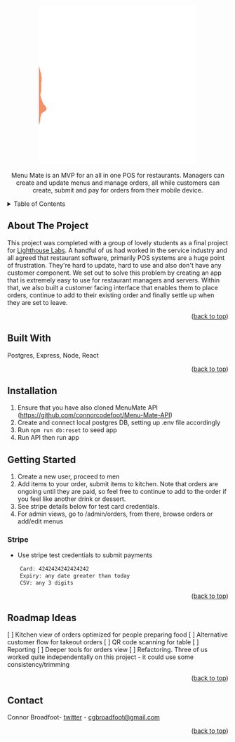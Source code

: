 <!-- Improved compatibility of back to top link: See: https://github.com/othneildrew/Best-README-Template/pull/73 -->
<a name="readme-top"></a>
<!--
*** Thanks for checking out the Best-README-Template. If you have a suggestion
*** that would make this better, please fork the repo and create a pull request
*** or simply open an issue with the tag "enhancement".
*** Don't forget to give the project a star!
*** Thanks again! Now go create something AMAZING! :D
-->
<!-- PROJECT LOGO -->
<br />
<div align="center">

![mm](https://github.com/connorcodefoot/Menu-Mate/blob/master/src/MMLogo.gif)
  <p align="center">
Menu Mate is an MVP for an all in one POS for restaurants. Managers can create and update menus and manage orders, all while customers can create, submit and pay for orders from their mobile device.  </p>
</div>

<!-- TABLE OF CONTENTS -->
<details>
  <summary>Table of Contents</summary>
  <ul>
      <li>
        <a href="#about-the-project">About The Project</a>
      </li>
      <li>
        <a href="#built-with">Built With</a></li>
      </li>
    <li>
      <a href="#getting-started">Installation</a>
    <li>
      <a href="#installation">Getting Started</a></li>
    </li>
    <li>
      <a href="#roadmap">Roadmap</a>
    </li>
      <li>
      <a href="#contact">Contact</a>
    </li>
  </ul>
</details>

<!-- ABOUT THE PROJECT -->
## About The Project

This project was completed with a group of lovely students as a final project for [Lighthouse Labs](https://www.lighthouselabs.ca/). A handful of us had worked in the service industry and all agreed that restaurant software, primarily POS systems are a huge point of frustration. They're hard to update, hard to use and also don't have any customer component. We set out to solve this problem by creating an app that is extremely easy to use for restaurant managers and servers. Within that, we also built a customer facing interface that enables them to place orders, continue to add to their existing order and finally settle up when they are set to leave. 


<p align="right">(<a href="#readme-top">back to top</a>)</p>

## Built With

Postgres, Express, Node, React

<p align="right">(<a href="#readme-top">back to top</a>)</p>

<!-- GETTING STARTED -->
## Installation

1. Ensure that you have also cloned MenuMate API (https://github.com/connorcodefoot/Menu-Mate-API)
2. Create and connect local postgres DB, setting up .env file accordingly
3. Run ```npm run db:reset``` to seed app
4. Run API then run app
  
## Getting Started

1. Create a new user, proceed to men
2. Add items to your order, submit items to kitchen. Note that orders are ongoing until they are paid, so feel free to continue to add to the order if you feel like another drink or dessert.
3. See stripe details below for test card credentials.
4. For admin views, go to /admin/orders, from there, browse orders or add/edit menus

### Stripe

- Use stripe test credentials to submit payments
``` 
    Card: 4242424242424242
    Expiry: any date greater than today
    CSV: any 3 digits
```

<p align="right">(<a href="#readme-top">back to top</a>)</p>



<!-- ROADMAP -->
## Roadmap Ideas

[ ] Kitchen view of orders optimized for people preparing food
[ ] Alternative customer flow for takeout orders
[ ]  QR code scanning for table
[ ]  Reporting
[ ]  Deeper tools for orders view
[ ]  Refactoring. Three of us worked quite independentally on this project - it could use some consistency/trimming


<p align="right">(<a href="#readme-top">back to top</a>)</p>

<!-- CONTACT -->
## Contact

Connor Broadfoot- [twitter](https://twitter.com/brocollihotdog) - cgbroadfoot@gmail.com


<p align="right">(<a href="#readme-top">back to top</a>)</p>

<!-- MARKDOWN LINKS & IMAGES -->
<!-- https://www.markdownguide.org/basic-syntax/#reference-style-links -->
[mm]:(https://github.com/connorcodefoot/Menu-Mate/blob/master/src/MMLogo.gif)
[contributors-shield]: https://img.shields.io/github/contributors/othneildrew/Best-README-Template.svg?style=for-the-badge
[contributors-url]: https://github.com/othneildrew/Best-README-Template/graphs/contributors
[forks-shield]: https://img.shields.io/github/forks/othneildrew/Best-README-Template.svg?style=for-the-badge
[forks-url]: https://github.com/othneildrew/Best-README-Template/network/members
[stars-shield]: https://img.shields.io/github/stars/othneildrew/Best-README-Template.svg?style=for-the-badge
[stars-url]: https://github.com/othneildrew/Best-README-Template/stargazers
[issues-shield]: https://img.shields.io/github/issues/othneildrew/Best-README-Template.svg?style=for-the-badge
[issues-url]: https://github.com/othneildrew/Best-README-Template/issues
[license-shield]: https://img.shields.io/github/license/othneildrew/Best-README-Template.svg?style=for-the-badge
[license-url]: https://github.com/othneildrew/Best-README-Template/blob/master/LICENSE.txt
[linkedin-shield]: https://img.shields.io/badge/-LinkedIn-black.svg?style=for-the-badge&logo=linkedin&colorB=555
[linkedin-url]: https://linkedin.com/in/othneildrew
[product-screenshot]: images/screenshot.png
[Next.js]: https://img.shields.io/badge/next.js-000000?style=for-the-badge&logo=nextdotjs&logoColor=white
[Next-url]: https://nextjs.org/
[React.js]: https://img.shields.io/badge/React-20232A?style=for-the-badge&logo=react&logoColor=61DAFB
[React-url]: https://reactjs.org/
[Vue.js]: https://img.shields.io/badge/Vue.js-35495E?style=for-the-badge&logo=vuedotjs&logoColor=4FC08D
[Vue-url]: https://vuejs.org/
[Angular.io]: https://img.shields.io/badge/Angular-DD0031?style=for-the-badge&logo=angular&logoColor=white
[Angular-url]: https://angular.io/
[Svelte.dev]: https://img.shields.io/badge/Svelte-4A4A55?style=for-the-badge&logo=svelte&logoColor=FF3E00
[Svelte-url]: https://svelte.dev/
[Laravel.com]: https://img.shields.io/badge/Laravel-FF2D20?style=for-the-badge&logo=laravel&logoColor=white
[Laravel-url]: https://laravel.com
[Bootstrap.com]: https://img.shields.io/badge/Bootstrap-563D7C?style=for-the-badge&logo=bootstrap&logoColor=white
[Bootstrap-url]: https://getbootstrap.com
[JQuery.com]: https://img.shields.io/badge/jQuery-0769AD?style=for-the-badge&logo=jquery&logoColor=white
[JQuery-url]: https://jquery.com 






















